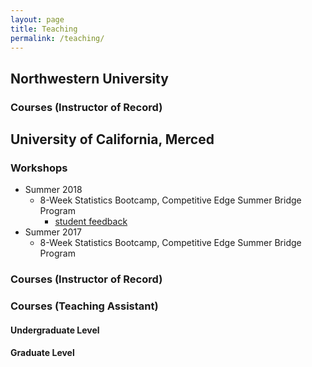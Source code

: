 ```yaml
---
layout: page
title: Teaching
permalink: /teaching/
---
```


## Northwestern University

### Courses (Instructor of Record)

## University of California, Merced

### Workshops

* Summer 2018
  + 8-Week Statistics Bootcamp, Competitive Edge Summer Bridge Program
    - [student feedback](/Summer_Bridge_2017.pdf)
* Summer 2017
  + 8-Week Statistics Bootcamp, Competitive Edge Summer Bridge Program

### Courses (Instructor of Record)

### Courses (Teaching Assistant)

#### Undergraduate Level

#### Graduate Level
